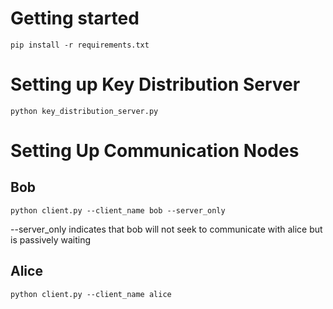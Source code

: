# Getting started
`pip install -r requirements.txt`

# Setting up Key Distribution Server
`python key_distribution_server.py`

# Setting Up Communication Nodes

## Bob
`python client.py --client_name bob --server_only`

--server_only indicates that bob will not seek to communicate with alice but is passively waiting

## Alice
`python client.py --client_name alice`

